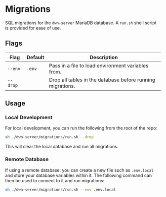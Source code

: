 # Migrations

SQL migrations for the `dwn-server` MariaDB database.
A `run.sh` shell script is provided for ease of use.

## Flags

| Flag     | Default  | Description |
| -------- | -------- | ----------- |
| `--env`  | `.env`   | Pass in a file to load environment variables from. |
| `--drop` |          | Drop all tables in the database before running migrations. |

## Usage

### Local Development

For local development, you can run the following from the root of the repo:

```bash
sh ./dwn-server/migrations/run.sh --drop
```

This will clear the local database and run all migrations.

### Remote Database

If using a remote database, you can create a new file such as `.env.local` and store your database variables within it.
The following command can then be used to connect to it and run migrations:

```bash
sh ./dwn-server/migrations/run.sh --env .env.local
```
